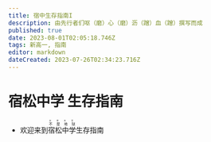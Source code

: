 ```yaml
---
title: 宿中生存指南I
description: 由先行者们呕（磨）心（磨）沥（蹭）血（蹭）撰写而成
published: true
date: 2023-08-01T02:05:18.746Z
tags: 新高一, 指南
editor: markdown
dateCreated: 2023-07-26T02:34:23.716Z
---
```


# 宿松中学 生存指南
+ 欢迎来到<ruby>宿松中学<rt><ruby>不 是 地 狱<rt>自 律 天 堂</ruby></ruby>生存指南



